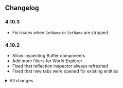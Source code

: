 ## Changelog

### 4.10.3
- Fix issues when `GetName` or `SetName` are stripped

### 4.10.2
- Allow inspecting Buffer components
- Add more filters for World Explorer
- Fixed that reflection inspector always refreshed
- Fixed that new tabs were opened for existing entities

<details>
<summary>All changes</summary>

### 4.10.1
- Fixed issue where Entity Inspector Tabs did not have [ECS] in their name.

### 4.10.0
- Released ECS Unity Explorer Extension

* Previous versions skipped *
</details>
